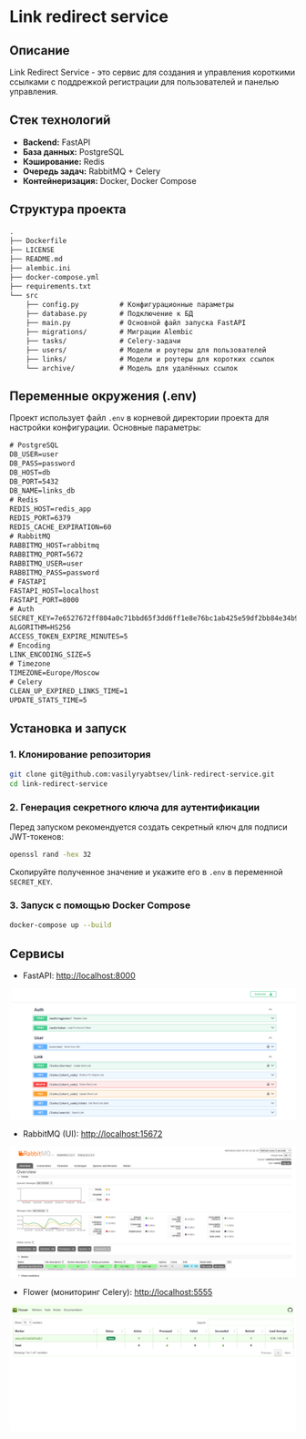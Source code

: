 # Link redirect service

## Описание
Link Redirect Service - это сервис для создания и управления короткими ссылками с поддрежкой регистрации для пользователей и панелью управления.

## Стек технологий
- **Backend:** FastAPI
- **База данных:** PostgreSQL
- **Кэширование:** Redis
- **Очередь задач:** RabbitMQ + Celery
- **Контейнеризация:** Docker, Docker Compose

## Структура проекта
```
.
├── Dockerfile
├── LICENSE
├── README.md
├── alembic.ini
├── docker-compose.yml
├── requirements.txt
└── src
    ├── config.py          # Конфигурационные параметры
    ├── database.py        # Подключение к БД
    ├── main.py            # Основной файл запуска FastAPI
    ├── migrations/        # Миграции Alembic
    ├── tasks/             # Celery-задачи
    ├── users/             # Модели и роутеры для пользователей
    ├── links/             # Модели и роутеры для коротких ссылок
    └── archive/           # Модель для удалённых ссылок
```

## Переменные окружения (.env)
Проект использует файл `.env` в корневой директории проекта для настройки конфигурации. Основные параметры:
```env
# PostgreSQL
DB_USER=user
DB_PASS=password
DB_HOST=db
DB_PORT=5432
DB_NAME=links_db
# Redis
REDIS_HOST=redis_app
REDIS_PORT=6379
REDIS_CACHE_EXPIRATION=60
# RabbitMQ
RABBITMQ_HOST=rabbitmq
RABBITMQ_PORT=5672
RABBITMQ_USER=user
RABBITMQ_PASS=password
# FASTAPI
FASTAPI_HOST=localhost
FASTAPI_PORT=8000
# Auth
SECRET_KEY=7e6527672ff804a0c71bbd65f3dd6ff1e8e76bc1ab425e59df2bb84e34b99dfe
ALGORITHM=HS256
ACCESS_TOKEN_EXPIRE_MINUTES=5
# Encoding
LINK_ENCODING_SIZE=5
# Timezone
TIMEZONE=Europe/Moscow
# Celery
CLEAN_UP_EXPIRED_LINKS_TIME=1
UPDATE_STATS_TIME=5
```

## Установка и запуск
### 1. Клонирование репозитория
```sh
git clone git@github.com:vasilyryabtsev/link-redirect-service.git
cd link-redirect-service
```

### 2. Генерация секретного ключа для аутентификации
Перед запуском рекомендуется создать секретный ключ для подписи JWT-токенов:
```sh
openssl rand -hex 32
```
Скопируйте полученное значение и укажите его в `.env` в переменной `SECRET_KEY`.

### 3. Запуск с помощью Docker Compose
```sh
docker-compose up --build
```

## Сервисы

- FastAPI: [http://localhost:8000](http://localhost:8000)

![alt text](docs/image.png)

- RabbitMQ (UI): [http://localhost:15672](http://localhost:15672)

![alt text](docs/image-1.png)

- Flower (мониторинг Celery): [http://localhost:5555](http://localhost:5555)

![alt text](docs/image-2.png)
